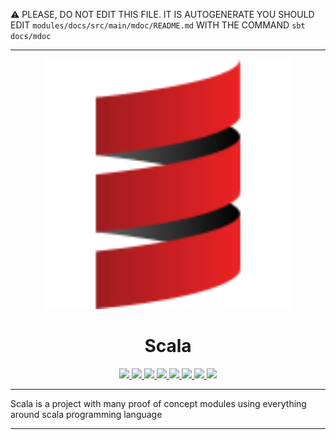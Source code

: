 :warning: PLEASE, DO NOT EDIT THIS FILE.
IT IS AUTOGENERATE YOU SHOULD EDIT `modules/docs/src/main/mdoc/README.md`
WITH THE COMMAND `sbt docs/mdoc`

---

<p align="center"><img width="400" src="https://raw.githubusercontent.com/mvillafuertem/scala/master/scala-lang-icon.svg"/></p>
<h1 align="center">Scala</h1>
<p align="center">
  <a href="https://www.paypal.com/cgi-bin/webscr?cmd=_donations&business=HE7K7HLJJBVWN&currency_code=EUR&source=url">
    <img src="https://img.shields.io/badge/donate-PayPal-green.svg?logo=paypal"/>
  </a>
  <a href="https://github.com/scala/scala/releases">
    <img src="https://img.shields.io/badge/scala-2.13.3-red.svg?logo=scala&logoColor=red"/>
  </a>  
  <a href="https://www.oracle.com/technetwork/java/javase/11all-relnotes-5013287.html">
    <img src="https://img.shields.io/badge/jdk-11.0.7-orange.svg?logo=java&logoColor=white"/>
  </a>  
  <a href="https://github.com/sbt/sbt/releases">
    <img src="https://img.shields.io/badge/sbt-1.3.13-blue.svg?logo=sbt"/>
  </a>
  <a href="https://codecov.io/gh/mvillafuertem/scala">
    <img src="https://codecov.io/gh/mvillafuertem/scala/branch/master/graph/badge.svg?style=svg"/>
  </a>    
  <a href="https://github.com/mvillafuertem/scala/actions?query=workflow%3A%22scalaci%22">
    <img src="https://github.com/mvillafuertem/scala/workflows/scalaci/badge.svg"/>
  </a>  
  <a href="https://circleci.com/gh/mvillafuertem/scala">
    <img src="https://img.shields.io/circleci/build/github/mvillafuertem/scala?logo=circleci&style=flat"/>
  </a>  
  <a href="https://travis-ci.com/mvillafuertem/scala">
    <img src="https://img.shields.io/travis/mvillafuertem/scala/master.svg?logo=travis&style=flat"/>
  </a>
</p> 

****

Scala is a project with many proof of concept modules 
using everything around scala programming language

****
